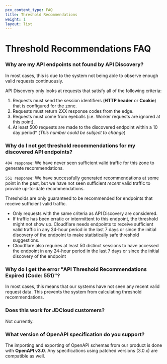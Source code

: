```yaml
---
pcx_content_type: FAQ
title: Threshold Recommendations
weight: 1
layout: list
---
```

# Threshold Recommendations FAQ

### Why are my API endpoints not found by API Discovery?

In most cases, this is due to the system not being able to observe enough valid requests continuously. 

API Discovery only looks at requests that satisfy all of the following criteria:

1. Requests must send the session identifiers (**HTTP header** or **Cookie**) that is configured for the zone.
2. Requests must return 2XX response codes from the edge.
3. Requests must come from eyeballs (i.e. Worker requests are ignored at this point).
4. At least 500 requests are made to the discovered endpoint within a 10 day period* (*This number could be subject to change*) 

### Why do I not get threshold recommendations for my discovered API endpoints?

`404 response`: We have never seen sufficient valid traffic for this zone to generate recommendations.

`551 response`: We have successfully generated recommendations at some point in the past, but we have not seen sufficient *recent* valid traffic to provide up-to-date recommendations.

Thresholds are only guaranteed to be recommended for endpoints that receive sufficient valid traffic. 

* Only requests with the same criteria as API Discovery are considered. 
* If traffic has been erratic or intermittent to this endpoint, the threshold might not show up. Cloudflare needs endpoints to receive sufficient valid traffic in any 24-hour period in the last 7 days or since the initial discovery of the endpoint to make statistically safe threshold suggestions.
* Cloudflare also requires at least 50 distinct sessions to have accessed the endpoint in any 24-hour period in the last 7 days or since the initial discovery of the endpoint

### Why do I get the error "API Threshold Recommendations Expired (Code: 551)"?

In most cases, this means that our systems have not seen any recent valid request data. This prevents the system from calculating threshold recommendations.

### Does this work for JDCloud customers?
Not currently.

### What version of OpenAPI specification do you support?
The importing and exporting of OpenAPI schemas from our product is done with **OpenAPI v3.0**. Any specifications using patched versions (3.0.x) are compatible as well.
